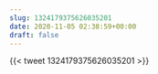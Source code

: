 ```yaml
---
slug: 1324179375626035201
date: 2020-11-05 02:38:59+00:00
draft: false
---
```


{{< tweet 1324179375626035201 >}}
